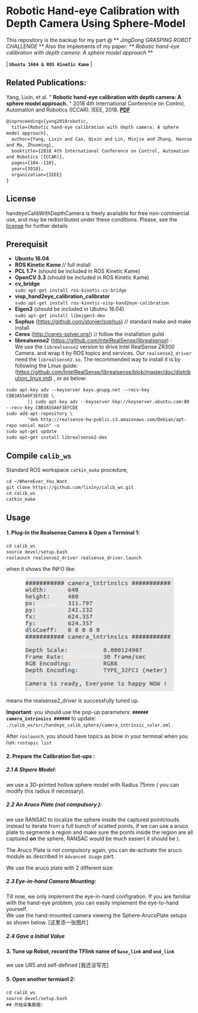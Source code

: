 # Robotic Hand-eye Calibration with Depth Camera Using Sphere-Model
This repository is the backup for my part @  ** *JingDong GRASPING ROBOT CHALLENGE* **
Also the implements of my paper: ** *Robotic hand-eye calibration with depth camera: A sphere model approach* **

| **`Ubuntu 1604 & ROS Kinetic Kame`** |
## Related Publications:    

Yang, Lixin, et al. " **Robotic hand-eye calibration with depth camera: A sphere model approach.** " 2018 4th International Conference on Control, Automation and Robotics (ICCAR). IEEE, 2018. **[PDF](https://ieeexplore.ieee.org/document/8384652/)**

    @inproceedings{yang2018robotic,
      title={Robotic hand-eye calibration with depth camera: A sphere model approach},
      author={Yang, Lixin and Cao, Qixin and Lin, Minjie and Zhang, Haoruo and Ma, Zhuoming},
      booktitle={2018 4th International Conference on Control, Automation and Robotics (ICCAR)},
      pages={104--110},
      year={2018},
      organization={IEEE}
    }
## License
handeyeCalibWithDepthCamera is freely available for free non-commercial use, and may be redistributed under these conditions. Please, see the [license](LICENSE) for further details

## Prerequisit
* **Ubuntu 16.04** 
* **ROS Kinetic Kame**  // full install   
* **PCL 1.7+** (should be included in ROS Kinetic Kame)
* **OpenCV 3.3** (should be included in ROS Kinetic Kame)
* **cv_bridge**  
`sudo apt-get install ros-kinetic-cv-bridge`
* **visp_hand2eye_calibration_calibrator**  
`sudo apt-get install ros-kinetic-visp-hand2eye-calibration`
* **Eigen3**  (should be included in Ubutnu 16.04)  
`sudo apt-get install libeigen3-dev`
* **Sophus** (https://github.com/stonier/sophus)  // standard make and make install
* **Ceres** (http://ceres-solver.org/) // follow the installation guild
* **librealsense2** (https://github.com/IntelRealSense/librealsense) :  
We use the `librealsense2` version to drive Intel RealSense ZR300 Camera. and wrap it by ROS topics and services. Our `realsense2_driver` need the `librealsense2.so`. The recommended way to install it is by following the Linux guide:(https://github.com/IntelRealSense/librealsense/blob/master/doc/distribution_linux.md) 
, or as below:   
```Shell
sudo apt-key adv --keyserver keys.gnupg.net --recv-key C8B3A55A6F3EFCDE \
		|| sudo apt-key adv --keyserver hkp://keyserver.ubuntu.com:80 --recv-key C8B3A55A6F3EFCDE
sudo add-apt-repository \ 
		"deb http://realsense-hw-public.s3.amazonaws.com/Debian/apt-repo xenial main" -u
sudo apt-get update
sudo apt-get install librealsense2-dev
```

## Compile  `calib_ws`
Standard ROS workspace `catkin_make` procedure; 
```Shell
cd ~/WhereEver_You_Want
git clone https://github.com/lixiny/calib_ws.git 
cd calib_ws	
catkin_make
```

## Usage

#### 1.  Plug-In the Realsense Camera  & Open a Terminal 1: 
```Shell
cd calib_ws
source devel/setup.bash
roslaunch realsense2_driver realsense_driver.launch
```
when it shows the INFO like:   
<div align="center">
	<img src="doc/camera_info.png", width="400"> 
</div>

means the realsense2_driver is successfully tuned up. 

**Important**:  you should use the pop-up parameters:  **`###### camera_intrinsics ######`**  to update:
  `./calib_ws/src/handeye_calib_sphere/camera_intrinsic_color.xml` .
  
After `roslaunch`, you should have topics as blow in your terminal when you run:  `rostopic list`

#### 2. Prepare the Calibration Set-ups :
##### 2.1 A Shpere Model:
we use a 3D-printed hollow sphere model with Radius 75mm ( you can modify this radius if necessary).

##### 2.2 An Aruco Plate (not compulsory ):
we use RANSAC to localize the sphere inside the captured pointclouds.  instead to iterate from a full bunch of scatted points,  if we can use a aruco plate to segmente a region and make sure the points inside the region are all captured **on** the sphere,  RANSAC would be much easier( it should be ). 

The Aruco Plate is not compulsory again, you can de-activate the aruco module as described in `Advanced Usage` part.  

We use the aruco plate with 2 different size:


##### 2.3 Eye-in-hand Camera Mounting:
Till now, we only implement the eye-in-hand configration.  If you are familiar with the hand-eye problem, you can easily implement the eye-to-hand yourself.  
We use the hand-mounted camera viewing the Sphere-ArucoPlate setups as shown below. 
[这里添一张图片]
 
##### 2.4 Gave a Initial Value

#### 3.  Tune up Robot, record the TFlink name of `base_link` and `end_link`  

we use UR5 and self-defined   [我还没写完]

#### 5.  Open another termianl 2:
```
cd calib_ws
source devel/setup.bash
## 开始采集数据: 

```